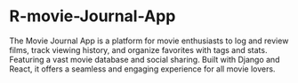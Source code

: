 # R-movie-Journal-App
The Movie Journal App is a platform for movie enthusiasts to log and review films, track viewing history, and organize favorites with tags and stats. Featuring a vast movie database and social sharing. Built with Django and React, it offers a seamless and engaging experience for all movie lovers.
